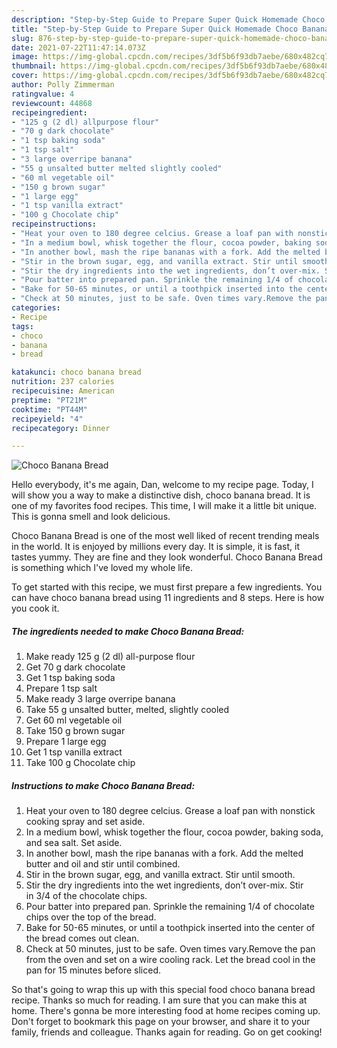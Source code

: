 ```yaml
---
description: "Step-by-Step Guide to Prepare Super Quick Homemade Choco Banana Bread"
title: "Step-by-Step Guide to Prepare Super Quick Homemade Choco Banana Bread"
slug: 876-step-by-step-guide-to-prepare-super-quick-homemade-choco-banana-bread
date: 2021-07-22T11:47:14.073Z
image: https://img-global.cpcdn.com/recipes/3df5b6f93db7aebe/680x482cq70/choco-banana-bread-recipe-main-photo.jpg
thumbnail: https://img-global.cpcdn.com/recipes/3df5b6f93db7aebe/680x482cq70/choco-banana-bread-recipe-main-photo.jpg
cover: https://img-global.cpcdn.com/recipes/3df5b6f93db7aebe/680x482cq70/choco-banana-bread-recipe-main-photo.jpg
author: Polly Zimmerman
ratingvalue: 4
reviewcount: 44868
recipeingredient:
- "125 g (2 dl) allpurpose flour"
- "70 g dark chocolate"
- "1 tsp baking soda"
- "1 tsp salt"
- "3 large overripe banana"
- "55 g unsalted butter melted slightly cooled"
- "60 ml vegetable oil"
- "150 g brown sugar"
- "1 large egg"
- "1 tsp vanilla extract"
- "100 g Chocolate chip"
recipeinstructions:
- "Heat your oven to 180 degree celcius. Grease a loaf pan with nonstick cooking spray and set aside."
- "In a medium bowl, whisk together the flour, cocoa powder, baking soda, and sea salt. Set aside."
- "In another bowl, mash the ripe bananas with a fork. Add the melted butter and oil and stir until combined."
- "Stir in the brown sugar, egg, and vanilla extract. Stir until smooth."
- "Stir the dry ingredients into the wet ingredients, don’t over-mix. Stir in 3/4 of the chocolate chips."
- "Pour batter into prepared pan. Sprinkle the remaining 1/4 of chocolate chips over the top of the bread."
- "Bake for 50-65 minutes, or until a toothpick inserted into the center of the bread comes out clean."
- "Check at 50 minutes, just to be safe. Oven times vary.Remove the pan from the oven and set on a wire cooling rack. Let the bread cool in the pan for 15 minutes before sliced."
categories:
- Recipe
tags:
- choco
- banana
- bread

katakunci: choco banana bread 
nutrition: 237 calories
recipecuisine: American
preptime: "PT21M"
cooktime: "PT44M"
recipeyield: "4"
recipecategory: Dinner

---
```



![Choco Banana Bread](https://img-global.cpcdn.com/recipes/3df5b6f93db7aebe/680x482cq70/choco-banana-bread-recipe-main-photo.jpg)

Hello everybody, it's me again, Dan, welcome to my recipe page. Today, I will show you a way to make a distinctive dish, choco banana bread. It is one of my favorites food recipes. This time, I will make it a little bit unique. This is gonna smell and look delicious.



Choco Banana Bread is one of the most well liked of recent trending meals in the world. It is enjoyed by millions every day. It is simple, it is fast, it tastes yummy. They are fine and they look wonderful. Choco Banana Bread is something which I've loved my whole life.


To get started with this recipe, we must first prepare a few ingredients. You can have choco banana bread using 11 ingredients and 8 steps. Here is how you cook it.

<!--inarticleads1-->

##### The ingredients needed to make Choco Banana Bread:

1. Make ready 125 g (2 dl) all-purpose flour
1. Get 70 g dark chocolate
1. Get 1 tsp baking soda
1. Prepare 1 tsp salt
1. Make ready 3 large overripe banana
1. Take 55 g unsalted butter, melted, slightly cooled
1. Get 60 ml vegetable oil
1. Take 150 g brown sugar
1. Prepare 1 large egg
1. Get 1 tsp vanilla extract
1. Take 100 g Chocolate chip




<!--inarticleads2-->

##### Instructions to make Choco Banana Bread:

1. Heat your oven to 180 degree celcius. Grease a loaf pan with nonstick cooking spray and set aside.
1. In a medium bowl, whisk together the flour, cocoa powder, baking soda, and sea salt. Set aside.
1. In another bowl, mash the ripe bananas with a fork. Add the melted butter and oil and stir until combined.
1. Stir in the brown sugar, egg, and vanilla extract. Stir until smooth.
1. Stir the dry ingredients into the wet ingredients, don’t over-mix. Stir in 3/4 of the chocolate chips.
1. Pour batter into prepared pan. Sprinkle the remaining 1/4 of chocolate chips over the top of the bread.
1. Bake for 50-65 minutes, or until a toothpick inserted into the center of the bread comes out clean.
1. Check at 50 minutes, just to be safe. Oven times vary.Remove the pan from the oven and set on a wire cooling rack. Let the bread cool in the pan for 15 minutes before sliced.




So that's going to wrap this up with this special food choco banana bread recipe. Thanks so much for reading. I am sure that you can make this at home. There's gonna be more interesting food at home recipes coming up. Don't forget to bookmark this page on your browser, and share it to your family, friends and colleague. Thanks again for reading. Go on get cooking!
